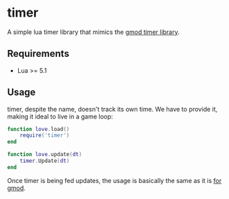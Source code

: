 timer
=====
A simple lua timer library that mimics the [gmod timer library](http://wiki.garrysmod.com/page/Category:timer). 

Requirements
------------
- Lua >= 5.1

Usage
-----
timer, despite the name, doesn't track its own time. We have to provide it, making it ideal to live in a game loop:
```lua
function love.load()
	require('timer')
end

function love.update(dt)
	timer.Update(dt)
end
```
Once timer is being fed updates, the usage is basically the same as it is [for gmod](http://wiki.garrysmod.com/page/timer/Create).